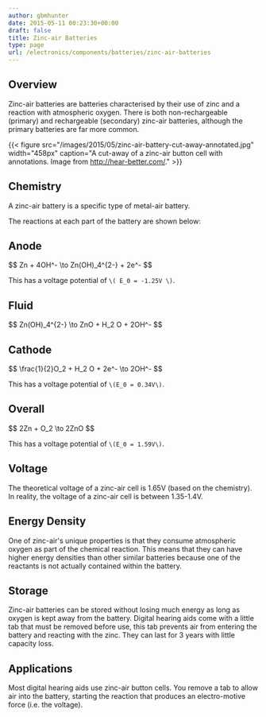 ```yaml
---
author: gbmhunter
date: 2015-05-11 00:23:30+00:00
draft: false
title: Zinc-air Batteries
type: page
url: /electronics/components/batteries/zinc-air-batteries
---
```


## Overview

Zinc-air batteries are batteries characterised by their use of zinc and a reaction with atmospheric oxygen. There is both non-rechargeable (primary) and rechargeable (secondary) zinc-air batteries, although the primary batteries are far more common.


{{< figure src="/images/2015/05/zinc-air-battery-cut-away-annotated.jpg" width="458px" caption="A cut-away of a zinc-air button cell with annotations. Image from http://hear-better.com/."  >}}

## Chemistry

A zinc-air battery is a specific type of metal-air battery. 

The reactions at each part of the battery are shown below:

## Anode

<div>$$ Zn + 4OH^- \to Zn(OH)_4^{2-} + 2e^- $$</div>

This has a voltage potential of `\( E_0 = -1.25V \)`.

## Fluid

<div>$$ Zn(OH)_4^{2-} \to ZnO + H_2 O + 2OH^- $$</div>

## Cathode

<div>$$ \frac{1}{2}O_2 + H_2 O + 2e^- \to 2OH^- $$</div>

This has a voltage potential of `\(E_0 = 0.34V\)`.

## Overall

<div>$$ 2Zn + O_2 \to 2ZnO $$</div>

This has a voltage potential of `\(E_0 = 1.59V\)`.

## Voltage

The theoretical voltage of a zinc-air cell is 1.65V (based on the chemistry). In reality, the voltage of a zinc-air cell is between 1.35-1.4V.

## Energy Density

One of zinc-air's unique properties is that they consume atmospheric oxygen as part of the chemical reaction. This means that they can have higher energy densities than other similar batteries because one of the reactants is not actually contained within the battery.

## Storage

Zinc-air batteries can be stored without losing much energy as long as oxygen is kept away from the battery. Digital hearing aids come with a little tab that must be removed before use, this tab prevents air from entering the battery and reacting with the zinc. They can last for 3 years with little capacity loss.

## Applications

Most digital hearing aids use zinc-air button cells. You remove a tab to allow air into the battery, starting the reaction that produces an electro-motive force (i.e. the voltage).
